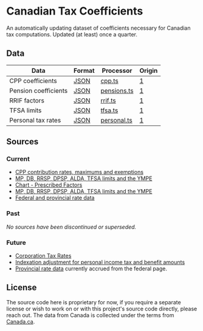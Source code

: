 # Canadian Tax Coefficients

An automatically updating dataset of coefficients necessary for Canadian tax computations. Updated (at least) once a quarter.

## Data

| Data                 | Format                     | Processor                                 | Origin                                                                                                                                                                                       |
| -------------------- | -------------------------- | ----------------------------------------- | -------------------------------------------------------------------------------------------------------------------------------------------------------------------------------------------- |
| CPP coefficients     | [JSON](data/cpp.json)      | [cpp.ts](src/processors/cpp.ts)           | [1](https://www.canada.ca/en/revenue-agency/services/tax/businesses/topics/payroll/payroll-deductions-contributions/canada-pension-plan-cpp/cpp-contribution-rates-maximums-exemptions.html) |
| Pension coefficients | [JSON](data/pensions.json) | [pensions.ts](src/processors/pensions.ts) | [1](https://www.canada.ca/en/revenue-agency/services/tax/registered-plans-administrators/pspa/mp-rrsp-dpsp-tfsa-limits-ympe.html)                                                            |
| RRIF factors         | [JSON](data/rrif.json)     | [rrif.ts](src/processors/rrif.ts)         | [1](https://www.canada.ca/en/revenue-agency/services/tax/businesses/topics/completing-slips-summaries/t4rsp-t4rif-information-returns/payments/chart-prescribed-factors.html)                |
| TFSA limits          | [JSON](data/tfsa.json)     | [tfsa.ts](src/processors/tfsa.ts)         | [1](https://www.canada.ca/en/revenue-agency/services/tax/registered-plans-administrators/pspa/mp-rrsp-dpsp-tfsa-limits-ympe.html)                                                            |
| Personal tax rates   | [JSON](data/personal.json) | [personal.ts](src/processors/personal.ts) | [1](https://www.canada.ca/en/revenue-agency/services/tax/individuals/frequently-asked-questions-individuals/canadian-income-tax-rates-individuals-current-previous-years.html)               |

## Sources

### Current

- [CPP contribution rates, maximums and exemptions](https://www.canada.ca/en/revenue-agency/services/tax/businesses/topics/payroll/payroll-deductions-contributions/canada-pension-plan-cpp/cpp-contribution-rates-maximums-exemptions.html)
- [MP, DB, RRSP, DPSP, ALDA, TFSA limits and the YMPE](https://www.canada.ca/en/revenue-agency/services/tax/registered-plans-administrators/pspa/mp-rrsp-dpsp-tfsa-limits-ympe.html)
- [Chart - Prescribed Factors](https://www.canada.ca/en/revenue-agency/services/tax/businesses/topics/completing-slips-summaries/t4rsp-t4rif-information-returns/payments/chart-prescribed-factors.html)
- [MP, DB, RRSP, DPSP, ALDA, TFSA limits and the YMPE](https://www.canada.ca/en/revenue-agency/services/tax/registered-plans-administrators/pspa/mp-rrsp-dpsp-tfsa-limits-ympe.html)
- [Federal and provincial rate data](https://www.canada.ca/en/revenue-agency/services/tax/individuals/frequently-asked-questions-individuals/canadian-income-tax-rates-individuals-current-previous-years.html)

### Past

_No sources have been discontinued or superseded._

### Future

- [Corporation Tax Rates](https://www.canada.ca/en/revenue-agency/services/tax/businesses/topics/corporations/corporation-tax-rates.html)
- [Indexation adjustment for personal income tax and benefit amounts](https://www.canada.ca/en/revenue-agency/services/tax/individuals/frequently-asked-questions-individuals/adjustment-personal-income-tax-benefit-amounts.html)
- [Provincial rate data](https://www.canada.ca/en/revenue-agency/services/tax/individuals/topics/about-your-tax-return/tax-return/completing-a-tax-return/provincial-territorial-tax-credits-individuals.html) currently accrued from the federal page.

## License

The source code here is proprietary for now, if you require a separate license or wish to work on or with this project's source code directly, please reach out. The data from Canada is collected under the terms from [Canada.ca](https://www.canada.ca/en/transparency/terms.html).
